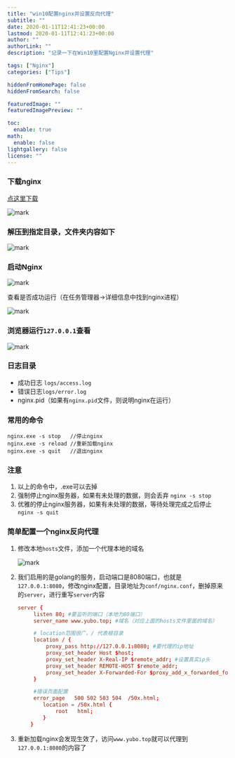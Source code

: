 ```yaml
---
title: "win10配置nginx并设置反向代理"
subtitle: ""
date: 2020-01-11T12:41:23+00:00
lastmod: 2020-01-11T12:41:23+00:00
author: ""
authorLink: ""
description: "记录一下在Win10里配置Nginx并设置代理"

tags: ["Nginx"]
categories: ["Tips"]

hiddenFromHomePage: false
hiddenFromSearch: false

featuredImage: ""
featuredImagePreview: ""

toc:
  enable: true
math:
  enable: false
lightgallery: false
license: ""
---
```

<!--more-->

### 下载nginx

[点这里下载](http://nginx.org/en/download.html)

![mark](https://pic.yqqy.top/blog/20200111/4E4abJ16o0df.png)

### 解压到指定目录，文件夹内容如下

![mark](https://pic.yqqy.top/blog/20200111/lv1ToWIHSOBx.png)

### 启动Nginx

![mark](https://pic.yqqy.top/blog/20200111/VnoVLHwYdhns.png)

查看是否成功运行（在任务管理器->详细信息中找到nginx进程）

![mark](https://pic.yqqy.top/blog/20200111/JRE5KzvQcjin.png)

### 浏览器运行`127.0.0.1`查看

![mark](https://pic.yqqy.top/blog/20200111/KQPeW6geG0xQ.png)

### 日志目录

* 成功日志 `logs/access.log`
* 错误日志`logs/error.log`
* nginx.pid（如果有`nginx.pid`文件，则说明nginx在运行）

### 常用的命令

```shell
nginx.exe -s stop   //停止nginx
nginx.exe -s reload //重新加载nginx
nginx.exe -s quit   //退出nginx
```

### 注意

1. 以上的命令中，.exe可以去掉
2. 强制停止nginx服务器，如果有未处理的数据，则会丢弃 `nginx -s stop`
3. 优雅的停止nginx服务器，如果有未处理的数据，等待处理完成之后停止 `nginx -s quit`

### 简单配置一个nginx反向代理

1. 修改本地`hosts`文件，添加一个代理本地的域名

   ![mark](https://pic.yqqy.top/blog/20200111/C4x03rT0su6y.png)

2. 我们启用的是golang的服务，启动端口是8080端口，也就是`127.0.0.1:8080`，修改nginx配置，目录地址为`conf/nginx.conf`，删掉原来的`server`，进行重写`server`内容

   ```conf
   server {
       	listen 80; #要监听的端口（本地为80端口）
       	server_name www.yubo.top; #域名（对应上面的hosts文件里面的域名）
   
   		# location范围很广，/ 代表根目录
       	location / {
       		proxy_pass http://127.0.0.1:8080; #要代理的ip地址
       		proxy_set_header Host $host;
   		    proxy_set_header X-Real-IP $remote_addr; #设置真实ip头
   		    proxy_set_header REMOTE-HOST $remote_addr;
   		    proxy_set_header X-Forwarded-For $proxy_add_x_forwarded_for;
       	}
   
   		#错误页面配置
       	error_page   500 502 503 504  /50x.html;
           location = /50x.html {
               root   html;
           }
       }
   ```

3. 重新加载nginx会发现生效了，访问`www.yubo.top`就可以代理到`127.0.0.1:8080`的内容了